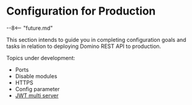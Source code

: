 # Configuration for Production

--8<-- "future.md"

This section intends to guide you in completing configuration goals and tasks in relation to deploying Domino REST API to production.

Topics under development:

- Ports
- Disable modules
- HTTPS
- Config parameter
- [JWT multi server](jwtmultiserver.md)

